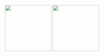 <div align="center">
  <img height="150em" src="https://github-readme-stats.vercel.app/api?username=eduardoworrel&show_icons=true&theme=ayu-mirage&include_all_commits=true&count_private=true"/>
  <img height="150em" src="https://github-readme-stats.vercel.app/api/top-langs/?username=eduardoworrel&layout=compact&langs_count=7&theme=ayu-mirage&include_all_commits=true&count_private=tru"/>
</div>
